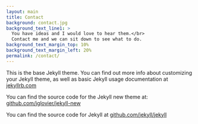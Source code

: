 ```yaml
---
layout: main
title: Contact
background: contact.jpg
background_text_line1: >
  You have ideas and I would love to hear them.</br>
  Contact me and we can sit down to see what to do.
background_text_margin_top: 10%
background_text_margin_left: 20%
permalink: /contact/
---
```


This is the base Jekyll theme. You can find out more info about customizing your Jekyll theme, as well as basic Jekyll usage documentation at [jekyllrb.com](http://jekyllrb.com/)

You can find the source code for the Jekyll new theme at: [github.com/jglovier/jekyll-new](https://github.com/jglovier/jekyll-new)

You can find the source code for Jekyll at [github.com/jekyll/jekyll](https://github.com/jekyll/jekyll)
